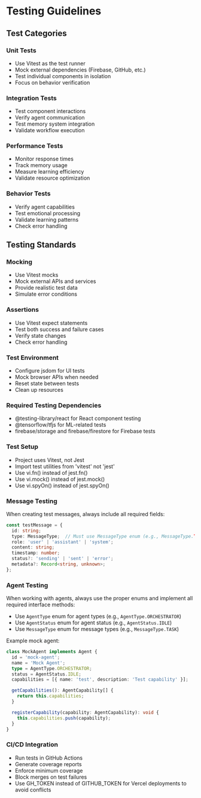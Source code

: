 # Testing Guidelines

## Test Categories

### Unit Tests
- Use Vitest as the test runner
- Mock external dependencies (Firebase, GitHub, etc.)
- Test individual components in isolation
- Focus on behavior verification

### Integration Tests
- Test component interactions
- Verify agent communication
- Test memory system integration
- Validate workflow execution

### Performance Tests
- Monitor response times
- Track memory usage
- Measure learning efficiency
- Validate resource optimization

### Behavior Tests
- Verify agent capabilities
- Test emotional processing
- Validate learning patterns
- Check error handling

## Testing Standards

### Mocking
- Use Vitest mocks
- Mock external APIs and services
- Provide realistic test data
- Simulate error conditions

### Assertions
- Use Vitest expect statements
- Test both success and failure cases
- Verify state changes
- Check error handling

### Test Environment
- Configure jsdom for UI tests
- Mock browser APIs when needed
- Reset state between tests
- Clean up resources

### Required Testing Dependencies
- @testing-library/react for React component testing
- @tensorflow/tfjs for ML-related tests
- firebase/storage and firebase/firestore for Firebase tests

### Test Setup
- Project uses Vitest, not Jest
- Import test utilities from 'vitest' not 'jest'
- Use vi.fn() instead of jest.fn()
- Use vi.mock() instead of jest.mock()
- Use vi.spyOn() instead of jest.spyOn()

### Message Testing
When creating test messages, always include all required fields:
```typescript
const testMessage = {
  id: string;
  type: MessageType;  // Must use MessageType enum (e.g., MessageType.TASK), not string literals
  role: 'user' | 'assistant' | 'system';
  content: string;
  timestamp: number;
  status?: 'sending' | 'sent' | 'error';
  metadata?: Record<string, unknown>;
};
```

### Agent Testing
When working with agents, always use the proper enums and implement all required interface methods:

- Use `AgentType` enum for agent types (e.g., `AgentType.ORCHESTRATOR`)
- Use `AgentStatus` enum for agent status (e.g., `AgentStatus.IDLE`)
- Use `MessageType` enum for message types (e.g., `MessageType.TASK`)

Example mock agent:
```typescript
class MockAgent implements Agent {
  id = 'mock-agent';
  name = 'Mock Agent';
  type = AgentType.ORCHESTRATOR;
  status = AgentStatus.IDLE;
  capabilities = [{ name: 'test', description: 'Test capability' }];

  getCapabilities(): AgentCapability[] {
    return this.capabilities;
  }

  registerCapability(capability: AgentCapability): void {
    this.capabilities.push(capability);
  }
}
```

### CI/CD Integration
- Run tests in GitHub Actions
- Generate coverage reports
- Enforce minimum coverage
- Block merges on test failures
- Use GH_TOKEN instead of GITHUB_TOKEN for Vercel deployments to avoid conflicts
